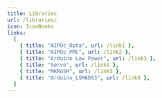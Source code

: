 ```yaml
---
title: Libraries
url: /libraries/
icon: IconBooks
links:
  [
    { title: "AIPOc_Opta", url: /link1 },
    { title: "AIPOc_PMC", url: /link2 },
    { title: "Arduino Low Power", url: /link3 },
    { title: "Servo", url: /link4 },
    { title: "MKRGSM", url: /link5 },
    { title: "Arduino_LSM6DS3", url: /link6 },
  ]
---
```

